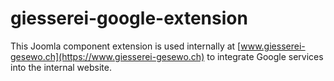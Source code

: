 # giesserei-google-extension

This Joomla component extension is used internally at [www.giesserei-gesewo.ch](https://www.giesserei-gesewo.ch)
to integrate Google services into the internal website.
